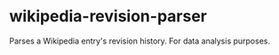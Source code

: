 wikipedia-revision-parser
=========================

Parses a Wikipedia entry's revision history. For data analysis purposes.
